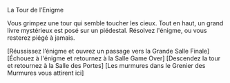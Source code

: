 La Tour de l’Enigme

Vous grimpez une tour qui semble toucher les cieux.
Tout en haut, un grand livre mystérieux est posé sur un piédestal.
Résolvez l'énigme, ou vous resterez piégé à jamais.

[Réussissez l’énigme et ouvrez un passage vers la Grande Salle Finale]
[Échouez à l'énigme et retournez à la Salle Game Over]
[Descendez la tour et retournez à la Salle des Portes]
[Les murmures dans le Grenier des Murmures vous attirent ici]

